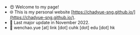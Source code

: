 - 😍 Welcome to my page!
- 🌐 This is my personal website [https://chadyue-sng.github.io/](https://chadyue-sng.github.io/).
- 📅 Last major update in November 2022. 
- 📧 wenchao.yue [at] link [dot] cuhk [dot] edu [dot] hk
